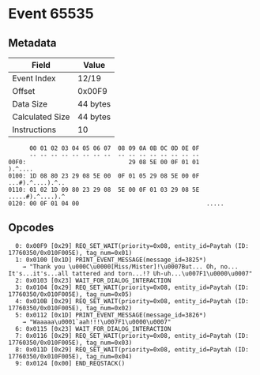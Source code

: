 # Event 65535

## Metadata

| Field           | Value    |
|-----------------|----------|
| Event Index     | 12/19    |
| Offset          | 0x00F9   |
| Data Size       | 44 bytes |
| Calculated Size | 44 bytes |
| Instructions    | 10       |

```
      00 01 02 03 04 05 06 07  08 09 0A 0B 0C 0D 0E 0F
      -- -- -- -- -- -- -- --  -- -- -- -- -- -- -- --
00F0:                             29 08 5E 00 0F 01 01           ).^....
0100: 1D 08 80 23 29 08 5E 00  0F 01 05 29 08 5E 00 0F  ...#).^....).^..
0110: 01 02 1D 09 80 23 29 08  5E 00 0F 01 03 29 08 5E  .....#).^....).^
0120: 00 0F 01 04 00                                    .....           
```

## Opcodes

```
  0: 0x00F9 [0x29] REQ_SET_WAIT(priority=0x08, entity_id=Paytah (ID: 17760350/0x010F005E), tag_num=0x01)
  1: 0x0100 [0x1D] PRINT_EVENT_MESSAGE(message_id=3825*)
    → "Thank you \u000C\u0000[Miss/Mister]!\u0007But... Oh, no... It's...it's...all tattered and torn...!? Uh-uh...\u007F1\u0000\u0007"
  2: 0x0103 [0x23] WAIT_FOR_DIALOG_INTERACTION
  3: 0x0104 [0x29] REQ_SET_WAIT(priority=0x08, entity_id=Paytah (ID: 17760350/0x010F005E), tag_num=0x05)
  4: 0x010B [0x29] REQ_SET_WAIT(priority=0x08, entity_id=Paytah (ID: 17760350/0x010F005E), tag_num=0x02)
  5: 0x0112 [0x1D] PRINT_EVENT_MESSAGE(message_id=3826*)
    → "Waaaaa\u0001`aah!!!\u007F1\u0000\u0007"
  6: 0x0115 [0x23] WAIT_FOR_DIALOG_INTERACTION
  7: 0x0116 [0x29] REQ_SET_WAIT(priority=0x08, entity_id=Paytah (ID: 17760350/0x010F005E), tag_num=0x03)
  8: 0x011D [0x29] REQ_SET_WAIT(priority=0x08, entity_id=Paytah (ID: 17760350/0x010F005E), tag_num=0x04)
  9: 0x0124 [0x00] END_REQSTACK()
```
